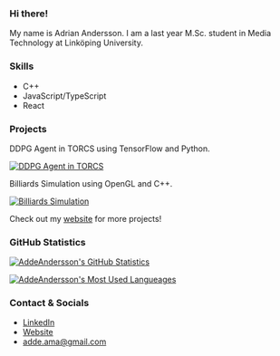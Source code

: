 ### Hi there!
My name is Adrian Andersson. I am a last year M.Sc. student in Media Technology at Linköping University.

### Skills
* C++
* JavaScript/TypeScript
* React

### Projects

DDPG Agent in TORCS using TensorFlow and Python.

[![DDPG Agent in TORCS](https://img.youtube.com/vi/V_kxQbAES2E/0.jpg)](https://www.youtube.com/watch?v=V_kxQbAES2E)

Billiards Simulation using OpenGL and C++.

[![Billiards Simulation](https://img.youtube.com/vi/iTWdN_GpJhw/0.jpg)](https://www.youtube.com/watch?v=iTWdN_GpJhw)

Check out my [website](https://addeandersson.github.io/portfolio/) for more projects!

### GitHub Statistics
[![AddeAndersson's GitHub Statistics](https://github-readme-stats.vercel.app/api?username=AddeAndersson&theme=cobalt)](https://github.com/anuraghazra/github-readme-stats)

[![AddeAndersson's Most Used Langueages](https://github-readme-stats.vercel.app/api/top-langs/?username=AddeAndersson&theme=cobalt)](https://github.com/anuraghazra/github-readme-stats)

### Contact & Socials
* [LinkedIn](https://www.linkedin.com/in/adrian-andersson-410345149/)
* [Website](https://addeandersson.github.io/portfolio/)
* adde.ama@gmail.com
